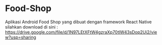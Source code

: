 # Food-Shop
Aplikasi Android Food Shop yang dibuat dengan framework React Native</br>
silahkan download di sini : https://drive.google.com/file/d/1N97LEtXFtW4gzraXp70tlW43sDop2Ui2/view?usp=sharing
